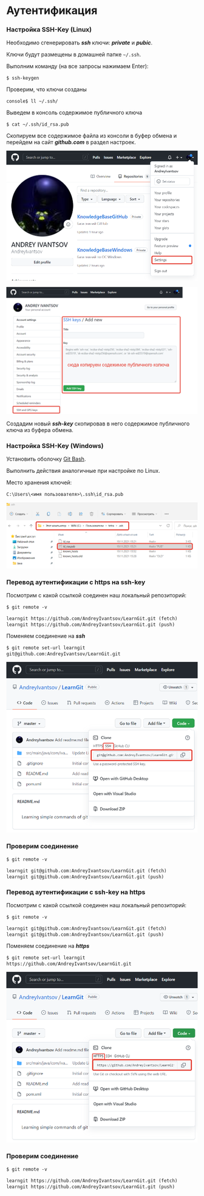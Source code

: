 # Аутентификация

### Настройка SSH-Key (Linux)

Необходимо сгенерировать ***ssh*** ключи: ***private*** и ***pubic***. 

Ключи будут размещены в домашней папке `~/.ssh`.

Выполним команду (на все запросы нажимаем Enter):

```console
$ ssh-keygen
```

Проверим, что ключи созданы

```console
console$ ll ~/.ssh/
```

Выведем в консоль содержимое публичного ключа

```console
$ cat ~/.ssh/id_rsa.pub
```

Скопируем все содержимое файла из консоли в буфер обмена и перейдем на сайт ***github.com*** в раздел настроек.

![Настройки](.\resurce\img-04.png)

![SSH-KEY](.\resurce\img-05.png)

Создадим новый ***ssh-key*** скопировав в него содержимое публичного ключа из буфера обмена.

### Настройка SSH-Key (Windows)

Установить оболочку [Git Bash](https://gitforwindows.org/). 

Выполнить действия аналогичные при настройке по Linux.

Место хранения ключей:

```console
C:\Users\<имя пользователя>\.ssh\id_rsa.pub
```

![SHH-KEY](.\resurce\img-08-shh-key.png)

### Перевод аутентификации с https на ssh-key

Посмотрим с какой ссылкой соединен наш локальный репозиторий:

```console
$ git remote -v
```
```console
learngit https://github.com/AndreyIvantsov/LearnGit.git (fetch)
learngit https://github.com/AndreyIvantsov/LearnGit.git (push)
```
Поменяем соединение на ***ssh***

```console
$ git remote set-url learngit git@github.com:AndreyIvantsov/LearnGit.git
```

![SHH](.\resurce\img-06-shh.png)

### Проверим соединение

```console
$ git remote -v
```

```
learngit git@github.com:AndreyIvantsov/LearnGit.git (fetch)
learngit git@github.com:AndreyIvantsov/LearnGit.git (push)
```


### Перевод аутентификации с ssh-key на https

Посмотрим с какой ссылкой соединен наш локальный репозиторий:

```console
$ git remote -v
```
``` 
learngit git@github.com:AndreyIvantsov/LearnGit.git (fetch)
learngit git@github.com:AndreyIvantsov/LearnGit.git (push)
```
Поменяем соединение на ***https***

```console
$ git remote set-url learngit https://github.com/AndreyIvantsov/LearnGit.git
```

![HTTPS](.\resurce\img-07-https.png)

### Проверим соединение

```console
$ git remote -v
```
```
learngit https://github.com/AndreyIvantsov/LearnGit.git (fetch)
learngit https://github.com/AndreyIvantsov/LearnGit.git (push)
```

